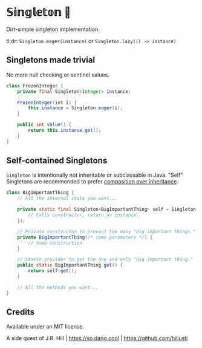 # 𝕊𝕚𝕟𝕘𝕝𝕖𝕥𝕠𝕟 🔂

Dirt-simple singleton implementation.

tl;dr: `Singleton.eager(instance)` or `Singleton.lazy(() -> instance)`

## Singletons made trivial

No more null checking or sentinel values.

```java
class FrozenInteger {
    private final Singleton<Integer> instance;

    FrozenInteger(int i) {
        this.instance = Singleton.eager(i);
    }

    public int value() {
        return this.instance.get();
    }
}
```

## Self-contained Singletons

`Singleton` is intentionally not inheritable or subclassable in Java. "Self"
Singletons are recommended to prefer [composition over inheritance][comp].

[comp]: https://en.wikipedia.org/wiki/Composition_over_inheritance

```java
class BigImportantThing {
    // All the internal state you want...

    private static final Singleton<BigImportantThing> self = Singleton.lazy(() -> {
        // Calls constructor, return an instance.
    });

    // Private constructor to prevent too many "big important things."
    private BigImportantThing(/* some parameters */) {
        // Some construction
    }

    // Static provider to get the one and only "big important thing."
    public static BigImportantThing get() {
        return self.get();
    }

    // All the methods you want...
}
```

## Credits

Available under an MIT license.

A side quest of J.R. Hill | https://so.dang.cool | https://github.com/hiljusti
